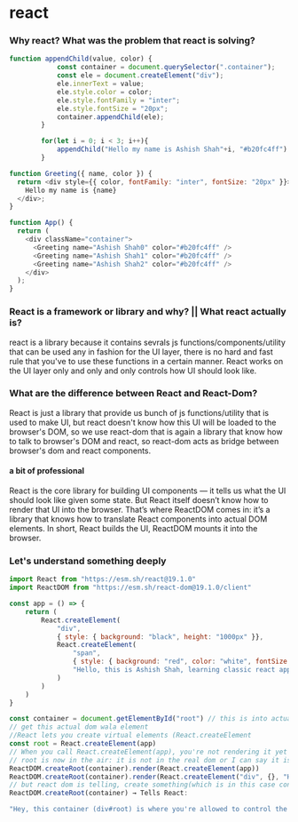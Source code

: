 # react

### Why react? What was the problem that react is solving?
```js
function appendChild(value, color) {
			const container = document.querySelector(".container");
			const ele = document.createElement("div");
			ele.innerText = value;
			ele.style.color = color;
			ele.style.fontFamily = "inter";
			ele.style.fontSize = "20px";
			container.appendChild(ele);
		}

        for(let i = 0; i < 3; i++){
            appendChild("Hello my name is Ashish Shah"+i, "#b20fc4ff")
        }

function Greeting({ name, color }) {
  return <div style={{ color, fontFamily: "inter", fontSize: "20px" }}>
    Hello my name is {name}
  </div>;
}

function App() {
  return (
    <div className="container">
      <Greeting name="Ashish Shah0" color="#b20fc4ff" />
      <Greeting name="Ashish Shah1" color="#b20fc4ff" />
      <Greeting name="Ashish Shah2" color="#b20fc4ff" />
    </div>
  );
}

```

### React is a framework or library and why? || What react actually is?
react is a library because it contains sevrals js functions/components/utility that can be used any in fashion for the UI layer, there is no hard and fast rule that you've to use these functions in a certain manner.
React works on the UI layer only and only and only controls how UI should look like.

### What are the difference between React and React-Dom? 
React is just a library that provide us bunch of js functions/utility that is used to make UI, but react doesn't know how this UI will be loaded to the browser's DOM, so we use react-dom that is again a library that know how to talk to browser's DOM and react, so react-dom acts as bridge between browser's dom and react components.

#### a bit of professional
React is the core library for building UI components — it tells us what the UI should look like given some state. But React itself doesn’t know how to render that UI into the browser.
That’s where ReactDOM comes in: it’s a library that knows how to translate React components into actual DOM elements. In short, React builds the UI, ReactDOM mounts it into the browser.


### Let's understand something deeply
```js
import React from "https://esm.sh/react@19.1.0"
import ReactDOM from "https://esm.sh/react-dom@19.1.0/client"

const app = () => {
    return (
        React.createElement(
            "div",
            { style: { background: "black", height: "1000px" }},
            React.createElement(
                "span",
                { style: { background: "red", color: "white", fontSize: "25px" } },
                "Hello, this is Ashish Shah, learning classic react application."
            )
        )
    )
}

const container = document.getElementById("root") // this is into actual dom
// get this actual dom wala element
//React lets you create virtual elements (React.createElement
const root = React.createElement(app)
// When you call React.createElement(app), you're not rendering it yet — you're building the Virtual DOM node for this component. and it can go nested as much as you like
// root is now in the air: it is not in the real dom or I can say it is now in virtual dom
ReactDOM.createRoot(container).render(React.createElement(app))
ReactDOM.createRoot(container).render(React.createElement("div", {}, "Hy, this is classic inside root"))
// but react dom is telling, create something(which is in this case container: this will be the starting point of the body) and inside this root render your react component so, render method is here acting as a bridge between raact functions that are in the air and real dom which is in browser
ReactDOM.createRoot(container) → Tells React:

"Hey, this container (div#root) is where you're allowed to control the DOM."
```